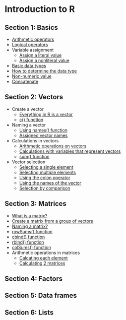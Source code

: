 # Introduction to R

## Section 1: Basics
* [Arithmetic operators](section%201/arithmetics.R)
* [Logical operators](section%201/logical_operators.R)
* Variable assignment
  * [Assign a literal value](section%201/variable_assignment_1.R)
  * [Assign a nonliteral value](section%201/variable_assignment_2.R)
* [Basic data types](section%201/basic_data_types.R)
* [How to determine the data type](section%201/determine_the_data_type.R)
* [Non-numeric value](section%201/non_numeric_in_binary_operator.R)
* [Concatenate](section%201/concatenate.R)

## Section 2: Vectors
* Create a vector
  * [Everything in R is a vector](section%202/create_a_vector_1.R)
  * [c() function](section%202/create_a_vector_2.R)
* Naming a vector
  * [Using names() function](section%202/naming_a_vector_1.R)
  * [Assigned vector names](section%202/naming_a_vector_2.R)
* Calculations in vectors
  * [Arithmetic operations on vectors](section%202/calculate_total_1.R)
  * [Calculations with variables that represent vectors](section%202/calculate_total_2.R)
  * [sum() function](section%202/calculate_total_3.R)
* Vector selection
  * [Selecting a single element](section%202/vector_selection_1.R)
  * [Selecting multiple elements](section%202/vector_selection_2.R)
  * [Using the colon operator](section%202/vector_selection_3.R)
  * [Using the names of the vector](section%202/vector_selection_4.R)
  * [Selection by comparison](section%202/selection_by_comparison.R)

## Section 3: Matrices
* [What is a matrix?](section%203/matrix.R)
* [Create a matrix from a group of vectors](section%203/create_a_matrix_from_a_group_of_vectors.R)
* [Naming a matrix?](section%203/naming_a_matrix.R)
* [rowSums() function](section%203/calculate_rows.R)
* [cbind() function](section%203/add_columns.R)
* [rbind() function](section%203/add_rows.R)
* [colSums() function](section%203/calculate_columns.R)
* Arithmetic operations in matrices
  * [Calcating each element](section%203/arithmetics_in_matrices_1.R)
  * [Calculating 2 matrices](section%203/arithmetics_in_matrices_2.R)

## Section 4: Factors

## Section 5: Data frames

## Section 6: Lists
